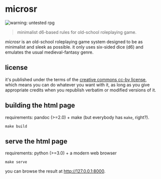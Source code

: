 # microsr

![warning: untested rpg](https://img.shields.io/badge/rpg-untested-red.svg)

> minimalist d6-based rules for old-school roleplaying game.

*microsr* is an old-school roleplaying game system designed to be as minimalist and sleek as possible. it only uses six-sided dice (d6) and emulates the usual medieval-fantasy genre.

## license

it's published under the terms of the [creative commons cc-by license](https://creativecommons.org/licenses/by/4.0/), which means you can do whatever you want with it, as long as you give appropriate credits when you republish verbatim or modified versions of it.

## building the html page

requirements: pandoc (>=2.0) + make (but everybody has `make`, right?).

    make build

## serve the html page

requirements: python (>=3.0) + a modern web browser

    make serve

you can browse the result at <http://127.0.0.1:8000>.
